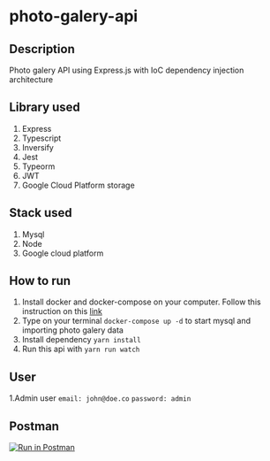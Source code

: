 # photo-galery-api

## Description
Photo galery API using Express.js with IoC dependency injection architecture

## Library used
1. Express
2. Typescript
3. Inversify
4. Jest
5. Typeorm
6. JWT
7. Google Cloud Platform storage

## Stack used
1. Mysql
2. Node
3. Google cloud platform

## How to run
1. Install docker and docker-compose on your computer. Follow this instruction on this 
[link](https://docs.docker.com/compose/install/)
2. Type on your terminal `docker-compose up -d` to start mysql and importing photo galery data
3. Install dependency `yarn install`
4. Run this api with `yarn run watch`

## User
1.Admin user `email: john@doe.co` `password: admin`

## Postman
[![Run in Postman](https://run.pstmn.io/button.svg)](https://god.gw.postman.com/run-collection/2047876-d884f483-4f70-4777-9402-a729abe99c12?action=collection%2Ffork&collection-url=entityId%3D2047876-d884f483-4f70-4777-9402-a729abe99c12%26entityType%3Dcollection%26workspaceId%3Dcdbad0f0-e02d-4bc5-b792-a6fdc87d9443)
